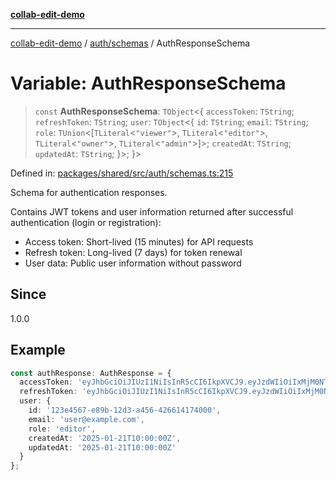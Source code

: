 [**collab-edit-demo**](../../../README.md)

***

[collab-edit-demo](../../../README.md) / [auth/schemas](../README.md) / AuthResponseSchema

# Variable: AuthResponseSchema

> `const` **AuthResponseSchema**: `TObject`\<\{ `accessToken`: `TString`; `refreshToken`: `TString`; `user`: `TObject`\<\{ `id`: `TString`; `email`: `TString`; `role`: `TUnion`\<\[`TLiteral`\<`"viewer"`\>, `TLiteral`\<`"editor"`\>, `TLiteral`\<`"owner"`\>, `TLiteral`\<`"admin"`\>\]\>; `createdAt`: `TString`; `updatedAt`: `TString`; \}\>; \}\>

Defined in: [packages/shared/src/auth/schemas.ts:215](https://github.com/austyle-io/pub-sub-demo/blob/00b2f1e9b947d5e964db5c3be9502513c4374263/packages/shared/src/auth/schemas.ts#L215)

Schema for authentication responses.

Contains JWT tokens and user information returned after successful
authentication (login or registration):
- Access token: Short-lived (15 minutes) for API requests
- Refresh token: Long-lived (7 days) for token renewal
- User data: Public user information without password

## Since

1.0.0

## Example

```typescript
const authResponse: AuthResponse = {
  accessToken: 'eyJhbGciOiJIUzI1NiIsInR5cCI6IkpXVCJ9.eyJzdWIiOiIxMjM0NTY3ODkwIiwibmFtZSI6IkpvaG4gRG9lIiwiaWF0IjoxNTE2MjM5MDIyfQ',
  refreshToken: 'eyJhbGciOiJIUzI1NiIsInR5cCI6IkpXVCJ9.eyJzdWIiOiIxMjM0NTY3ODkwIiwicmVmcmVzaCI6dHJ1ZSwiaWF0IjoxNTE2MjM5MDIyfQ',
  user: {
    id: '123e4567-e89b-12d3-a456-426614174000',
    email: 'user@example.com',
    role: 'editor',
    createdAt: '2025-01-21T10:00:00Z',
    updatedAt: '2025-01-21T10:00:00Z'
  }
};
```
